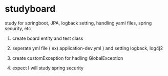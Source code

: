 # studyboard



study for springboot, JPA, logback setting, handling yaml files, spring security, etc


1. create board entity and test class
   

2. seperate yml file ( ex) application-dev.yml )
   and setting logback, log4j2

3. create customException for hadling GlobalException

4. expect I will study spring security 
